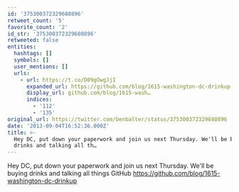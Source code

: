 ```yaml
---
id: '375300372329680896'
retweet_count: '5'
favorite_count: '2'
id_str: '375300372329680896'
retweeted: false
entities:
  hashtags: []
  symbols: []
  user_mentions: []
  urls:
    - url: https://t.co/D09gOwgJjI
      expanded_url: https://github.com/blog/1615-washington-dc-drinkup
      display_url: github.com/blog/1615-wash…
      indices:
        - '112'
        - '135'
original_url: https://twitter.com/benbalter/status/375300372329680896
date: '2013-09-04T16:52:36.000Z'
title: >-
  Hey DC, put down your paperwork and join us next Thursday. We'll be buying
  drinks and talking all th…
---
```


Hey DC, put down your paperwork and join us next Thursday. We'll be buying drinks and talking all things GitHub https://github.com/blog/1615-washington-dc-drinkup